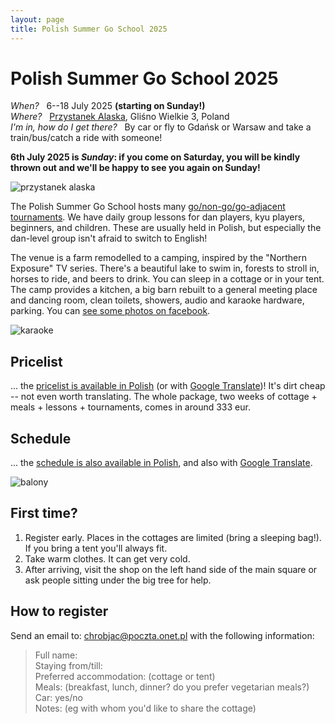 ```yaml
---
layout: page
title: Polish Summer Go School 2025
---
```


# Polish Summer Go School 2025

*When?* &nbsp; 6--18 July 2025 **(starting on Sunday!)**  
*Where?* &nbsp; [Przystanek Alaska](https://www.google.com/maps?q=glisno+wielkie+3,+lipnica), Gliśno Wielkie 3, Poland  
*I'm in, how do I get there?* &nbsp; By car or fly to Gdańsk or Warsaw and take a train/bus/catch a ride with someone!  

**6th July 2025 is *Sunday*: if you come on Saturday, you will be kindly thrown out and we'll be happy to see you again on Sunday!**

<!--
Merlijn, Ignus, Ania, Muru, Ajka, Palladin, Andrew, Boris, Martha, Benji, Jun, Żaneta, Kurt, Albert, Gerd, Klaus, Achim, where have you been? We miss you!
-->

![przystanek alaska](/public/palaska2021.jpg)

The Polish Summer Go School hosts many [go/non-go/go-adjacent tournaments](https://lsg-go-art-pl.translate.goog/turnieje?_x_tr_sl=auto&_x_tr_tl=en). We have daily group lessons for dan players, kyu players, beginners, and children. These are usually held in Polish, but especially the dan-level group isn't afraid to switch to English!

The venue is a farm remodelled to a camping, inspired by the "Northern Exposure" TV series. There's a beautiful lake to swim in, forests to stroll in, horses to ride, and beers to drink. You can sleep in a cottage or in your tent. The camp provides a kitchen, a big barn rebuilt to a general meeting place and dancing room, clean toilets, showers, audio and karaoke hardware, parking. You can [see some photos on facebook](https://facebook.com/pg/przystanek.alaska.5/photos/).

![karaoke](/public/karaoke.jpg)

## Pricelist

... the [pricelist is available in Polish](/cennik) (or with [Google Translate](https://lsg-go-art-pl.translate.goog/cennik?_x_tr_sl=auto&_x_tr_tl=en))! It's dirt cheap -- not even worth translating. The whole package, two weeks of cottage + meals + lessons + tournaments, comes in around 333 eur.

## Schedule

... the [schedule is also available in Polish](/kalendarz), and also with [Google Translate](https://lsg-go-art-pl.translate.goog/kalendarz?_x_tr_sl=auto&_x_tr_tl=en).

![balony](/public/balony.jpg)

## First time?

1. Register early. Places in the cottages are limited (bring a sleeping bag!). If you bring a tent you'll always fit.
2. Take warm clothes. It can get very cold.
3. After arriving, visit the shop on the left hand side of the main square or ask people sitting under the big tree for help.

## How to register

Send an email to: chrobjac@poczta.onet.pl with the following information:

> Full name:  
> Staying from/till:  
> Preferred accommodation: (cottage or tent)  
> Meals: (breakfast, lunch, dinner? do you prefer vegetarian meals?)  
> Car: yes/no  
> Notes: (eg with whom you'd like to share the cottage)
